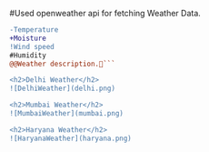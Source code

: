 #Used openweather api for fetching Weather Data.
```diff
-Temperature
+Moisture
!Wind speed 
#Humidity
@@Weather description.🥰```

<h2>Delhi Weather</h2>
![DelhiWeather](delhi.png)

<h2>Mumbai Weather</h2>
![MumbaiWeather](mumbai.png)

<h2>Haryana Weather</h2>
![HaryanaWeather](haryana.png)
